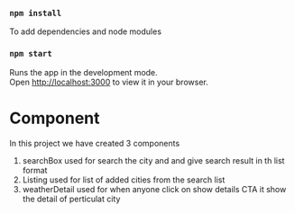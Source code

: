 ### `npm install`

To add dependencies and node modules 

### `npm start`

Runs the app in the development mode.\
Open [http://localhost:3000](http://localhost:3000) to view it in your browser.

# Component

In this project we have created 3 components
1. searchBox used for search the city and and give search result in th list format
2. Listing used for list of added cities from the search list
3. weatherDetail used for when anyone click on show details CTA it show the detail of perticulat city
